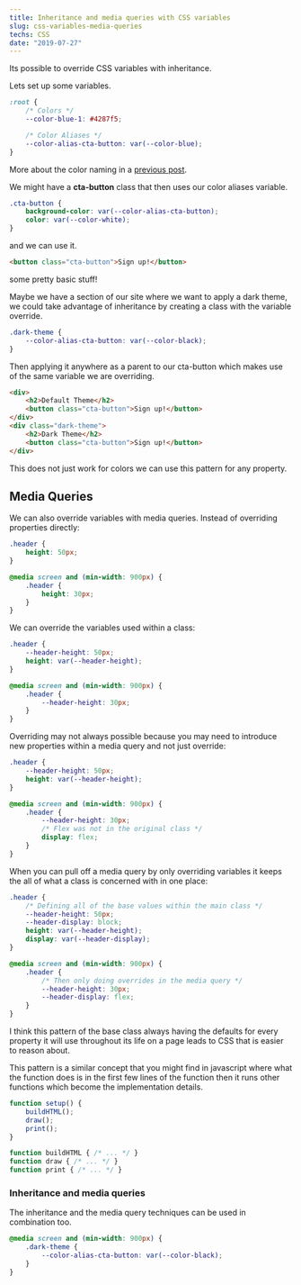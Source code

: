 ```yaml
---
title: Inheritance and media queries with CSS variables
slug: css-variables-media-queries
techs: CSS
date: "2019-07-27"
---
```


Its possible to override CSS variables with inheritance.

Lets set up some variables.

```css
:root {
    /* Colors */
    --color-blue-1: #4287f5;

    /* Color Aliases */
    --color-alias-cta-button: var(--color-blue);
}
```
More about the color naming in a [previous post](./color-system).

We might have a **cta-button** class that then uses our color aliases variable.

```css
.cta-button {
    background-color: var(--color-alias-cta-button);
    color: var(--color-white);
}
```

and we can use it.

```html
<button class="cta-button">Sign up!</button>
```
some pretty basic stuff!

Maybe we have a section of our site where we want to apply a dark theme, we could take advantage of inheritance by creating a class with the variable override.

```css
.dark-theme {
    --color-alias-cta-button: var(--color-black);
}
```

Then applying it anywhere as a parent to our cta-button which makes use of the same variable we are overriding.

```html
<div>
    <h2>Default Theme</h2>
    <button class="cta-button">Sign up!</button>
</div>
<div class="dark-theme">
    <h2>Dark Theme</h2>
    <button class="cta-button">Sign up!</button>
</div>
```
This does not just work for colors we can use this pattern for any property.

## Media Queries 

We can also override variables with media queries. Instead of overriding properties directly:

```css
.header {
    height: 50px;
}

@media screen and (min-width: 900px) {
    .header {
        height: 30px;
    }
}
```
We can override the variables used within a class:

```css
.header {
    --header-height: 50px;
    height: var(--header-height);
}

@media screen and (min-width: 900px) {
    .header {
        --header-height: 30px;
    }
}
```

Overriding may not always possible because you may need to introduce new properties within a media query and not just override:
```css
.header {
    --header-height: 50px;
    height: var(--header-height);
}

@media screen and (min-width: 900px) {
    .header {
        --header-height: 30px;
        /* Flex was not in the original class */
        display: flex;
    }
}
```

When you can pull off a media query by only overriding variables it keeps the all of what a class is concerned with in one place:

```css
.header {
    /* Defining all of the base values within the main class */
    --header-height: 50px;
    --header-display: block;
    height: var(--header-height);
    display: var(--header-display);
}

@media screen and (min-width: 900px) {
    .header {
        /* Then only doing overrides in the media query */
        --header-height: 30px;
        --header-display: flex;
    }
}
```

I think this pattern of the base class always having the defaults for every property it will use throughout its life on a page leads to CSS that is easier to reason about.

This pattern is a similar concept that you might find in javascript where what the function does is in the first few lines of the function then it runs other functions which become the implementation details.

```js
function setup() {
    buildHTML();
    draw();
    print();
}

function buildHTML { /* ... */ }
function draw { /* ... */ }
function print { /* ... */ }
```

### Inheritance and media queries
The inheritance and the media query techniques can be used in combination too.

```css
@media screen and (min-width: 900px) {
    .dark-theme {
        --color-alias-cta-button: var(--color-black);
    }
}
```

